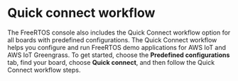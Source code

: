 # Quick connect workflow<a name="freertos-quick-connect"></a>

The FreeRTOS console also includes the Quick Connect workflow option for all boards with predefined configurations\. The Quick Connect workflow helps you configure and run FreeRTOS demo applications for AWS IoT and AWS IoT Greengrass\. To get started, choose the **Predefined configurations** tab, find your board, choose **Quick connect**, and then follow the Quick Connect workflow steps\. 